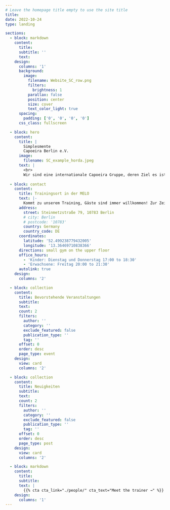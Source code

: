 ```yaml
---
# Leave the homepage title empty to use the site title
title:
date: 2022-10-24
type: landing

sections:
  - block: markdown
    content:
      title:
      subtitle: ''
      text:
    design:
      columns: '1'
      background:
        image: 
          filename: Website_SC_row.png 
          filters:
            brightness: 1
          parallax: false
          position: center
          size: cover
          text_color_light: true
      spacing:
        padding: ['0', '0', '0', '0']
      css_class: fullscreen

  - block: hero
    content:
      title: |
        Simplesmente 
        Capoeira Berlin e.V.
      image:
        filename: SC_example_horda.jpeg
      text: |
        <br>
        Wir sind eine internationale Capoeira Gruppe, deren Ziel es ist die Fundamente von Capoeira zu studieren und zu implementieren, mit einem Fokus auf Technik und grundlegende Prinzipien.
  
  - block: contact
    content:
      title: Trainingsort in der MELO
      text: |-
        Kommt zu unserem Training, Gäste sind immer willkommen! Zur Zeit können wir ein Erwachsenen- und zwei Kinder/Jugendliche- Trainingseinheiten in der Gymnastikhalle der MELO (Marie-Elisabeth-Lüders-Oberschule) anbieten.
      address:
        street: Steinmetzstraße 79, 10783 Berlin
        # city: Berlin 
        # postcode: '10783'
        country: Germany
        country_code: DE
      coordinates:
        latitude: '52.499238779432005'
        longitude: '13.36469710838366'
      directions: small gym on the upper floor
      office_hours:
        - 'Kinder: Dienstag und Donnerstag 17:00 to 18:30'
        - 'Erwachsene: Freitag 20:00 to 21:30'
      autolink: true
    design:
      columns: '2'

  - block: collection
    content:
      title: Bevorstehende Veranstaltungen 
      subtitle:
      text:
      count: 2
      filters:
        author: ''
        category: ''
        exclude_featured: false
        publication_type: ''
        tag: ''
      offset: 0
      order: desc
      page_type: event 
    design:
      view: card
      columns: '2'

  - block: collection
    content:
      title: Neuigkeiten 
      subtitle:
      text:
      count: 2
      filters:
        author: ''
        category: ''
        exclude_featured: false
        publication_type: ''
        tag: ''
      offset: 0
      order: desc
      page_type: post
    design:
      view: card
      columns: '2'

  - block: markdown
    content:
      title:
      subtitle:
      text: |
        {{% cta cta_link="./people/" cta_text="Meet the trainer →" %}}
    design:
      columns: '1'
---
```

